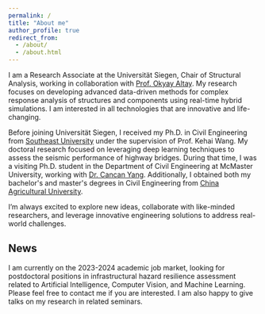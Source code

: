 ```yaml
---
permalink: /
title: "About me"
author_profile: true
redirect_from: 
  - /about/
  - /about.html
---
```


I am a Research Associate at the Universität Siegen, Chair of Structural Analysis, working in collaboration with [Prof. Okyay Altay](https://www.bau.uni-siegen.de/subdomains/baustatik/mitarbeiter/altay/index.html). My research focuses on developing advanced data-driven methods for complex response analysis of structures and components using real-time hybrid simulations. I am interested in all technologies that are innovative and life-changing.

Before joining Universität Siegen, I received my Ph.D. in Civil Engineering from [Southeast University](https://www.seu.edu.cn/english/) under the supervision of Prof. Kehai Wang. My doctoral research focused on leveraging deep learning techniques to assess the seismic performance of highway bridges. During that time, I was a visiting Ph.D. student in the Department of Civil Engineering at McMaster University, working with [Dr. Cancan Yang](https://www.eng.mcmaster.ca/civil/faculty/dr-cancan-yang/). Additionally, I obtained both my bachelor's and master's degrees in Civil Engineering from [China Agricultural University](http://en.cau.edu.cn/).

I’m always excited to explore new ideas, collaborate with like-minded researchers, and leverage innovative engineering solutions to address real-world challenges. 

News
------
I am currently on the 2023-2024 academic job market, looking for postdoctoral positions in infrastructural hazard resilience assessment related to Artificial Intelligence, Computer Vision, and Machine Learning. Please feel free to contact me if you are interested. I am also happy to give talks on my research in related seminars.
